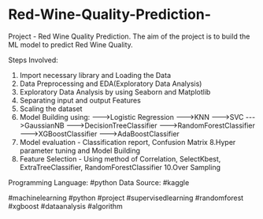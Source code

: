# Red-Wine-Quality-Prediction-
Project - Red Wine Quality Prediction.
The aim of the project is to build the ML model to predict Red Wine Quality.

Steps Involved:
1. Import necessary library and Loading the Data
2. Data Preprocessing and EDA(Exploratory Data Analysis)
3. Exploratory Data Analysis by using Seaborn and Matplotlib
4. Separating input and output Features
5. Scaling the dataset
6. Model Building using:
--->Logistic Regression
--->KNN
--->SVC
--->GaussianNB
--->DecisionTreeClassifier
--->RandomForestClassifier
--->XGBoostClassifier
--->AdaBoostClassifier
7. Model evaluation - Classification report, Confusion Matrix
8.Hyper parameter tuning and Model Building
9. Feature Selection - Using method of Correlation, SelectKbest, ExtraTreeClassifier, RandomForestClassifier
10.Over Sampling

Programming Language: #python
Data Source: #kaggle

#machinelearning #python #project #supervisedlearning #randomforest #xgboost #dataanalysis #algorithm
